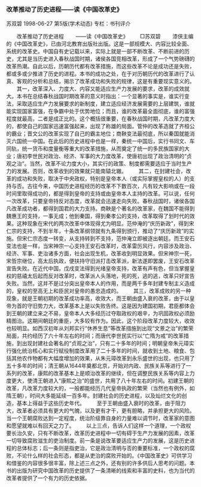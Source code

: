 ### 改革推动了历史进程——读《中国改革史》
苏双碧
1998-06-27
第5版(学术动态)
专栏：书刊评介

　　改革推动了历史进程
　　——读《中国改革史》
　　□苏双碧
　　漆侠主编的《中国改革史》，已由河北教育出版社出版。这是一部规模大、内容比较全面、系统的改革史。中国自有史记载以来，实际上就是一部不断改革、不断前进的历史，尤其是当历史进入春秋战国时期，诸侯各国竞相改革，形成了一个气势磅礴的改革热潮。自此以后，历朝历代都有改革措施，而这些改革不论是成功还是失败，都或多或少推进了历史的进程。本书的成功之处，在于对历朝历代的改革进行了认真、客观的分析和总结，揭示了改革成功和失败的规律，这是有重要现实意义的。
　　其一，改革深入、力度大、内容又能适应生产力发展的要求，改革的成效就大。本书在总结春秋战国时期改革的意义时指出：一个显著的事实是，谁实行变法，采取适应生产力发展要求的新制度，建立适应经济发展需要的上层建筑，谁就能实现国家富强，在争霸中处于优势地位；而且，谁的改革最全面彻底，谁的富强程度就最高，二者是成正比的。这个概括很重要，在春秋战国时期，凡改革力度大的，都使自己的国家迅速富强起来，出现了称雄的局面。管仲的改革造就了齐桓公的霸业；晋文公的改革实现了自己的霸主地位；商鞅变法最彻底，所以秦国就能消灭六国统一中国。在此后的历史进程中也是一样，秦统一中国后，实行书同文、车同轨，统一货币和度量衡等重大的改革措施，从而奠定了统一的多民族国家的大业；唐初李世民对政治、经济、军事的大力度改革，使唐初出现了政治清明的“贞观之治”。当然，改革不论力度大小，其实行的政策、制度都需要适应于当时生产力的发展。否则，改革收到的效果就只能南辕北辙。
　　其二，在封建社会，改革的成功和失败，取决于中央政权，特别是皇帝本人（或实际掌握皇权的人）的支持与否。古往今来，中国历史进程经历的改革不下数百次，凡有较大影响或在一段时间里取得成功的，都是得到皇帝的支持或由皇帝本人主持的改革。可以说，任何一次改革，只要皇帝持反对态度，改革就会迅速走向失败。春秋战国时，诸侯各国凡改革成功者，都得到国君的大力支持。商鞅是个著名的改革家，在魏国不能得到魏惠王的支持，一事无成；他到秦国，得到秦孝公的支持，改革取得了划时代的效果。这种现象在宋代的两次改革中体现得尤为明显。范仲淹的“庆历新政”，得到宋仁宗的支持，不到半年，十条改革纲领就有九条得到颁行，推动了“庆历新政”的实施。但宋仁宗态度一转变，从支持转到不支持，范仲淹立即被逐出朝廷。而王安石变法也是一样，当宋神宗一心支持王安石改革时，改革雷厉风行，内容涉及政治、经济、军事、吏治诸多方面，社会出现生机，改革收到明显效果。但宋神宗一死，宋哲宗继位，高太后执政，便扶持守旧派打击改革派，新法遂即罢废，王安石改革宣告失败。在近代中国，戊戌变法得到光绪皇帝支持，改革有声有色，但当掌握皇权的慈禧太后起而反对改革时，改革派人头落地，死的死，逃的逃，改革只好宣告失败。当然，这并不是过分突出皇帝本人的作用，而是两千多年封建专制主义造成的，皇权的至高无上和臣民对皇帝的愚忠造成的。
　　其三，改革成败的另一种现象，就是王朝初期的改革成功率高，收效大，而王朝由盛入衰的改革，由于以皇帝为首的守旧势力大，改革基本上是以失败告终。这是因为建国初期，君臣都体会到王朝的建立来之不易，皇帝本人大多经历过夺取政权的艰辛，为巩固政权必须励精图治。这期间朝廷的重臣，大多较有作为。因此，这个阶段改革力度较大，收效也较明显。如西汉初年从刘邦实行“休养生息”等改革措施到出现“文景之治”的繁荣局面，共约经历了六十年左右的时间；而唐代李世民实行以“亡隋为戒”的改革措施，到出现封建社会著名的“贞观之治”，只有二十多年的时间；明朝皇帝朱元璋实行强化统治核心和实行赋役制度改革用了二十多年的时间，就收到土地、粮食、包括其他农作物都有大幅度增加的效果，从朱元璋改革到永乐盛世的出现，也只用了五十多年的时间；清王朝从1644年奠都北京，开始对内政、民族关系等进行了一系列的改革，康熙的改革基本上是顺治改革的继续，但在调整民族关系等内容上力度更大，使清王朝进入“康熙之治”的盛世，共用了八十年左右的时间。初建王朝的改革，凡改革力度较大的，一般都能经历几代皇帝执政的繁荣（当然也有例外，如隋王朝），时间大多能延续一百多年。封建社会的历史进程，以及灿烂文化的创造，基本上得益于这些历史年代。
　　至于王朝由盛入衰时的改革，由于阻力大，改革者必须具有更大的气魄，以及更有才干，更有胆略，并承担更大的风险。当一个王朝腐败达到一定程度，统治阶级靠自身的力量难以调节时，改革家的意图和愿望就难以有回天之力了。
　　以上三点，告诉人们这样一个道理，一个政权要长治久安，只有不断改革，改革历史进程中一切有碍于生产力发展的因素，改革一切导致腐败滋生的吏治制度。前一条是说改革要适应生产力的发展，这是历史进程的总体标志；后一条则是指吏治，它是政治清明与否的重要标准，一个政权的腐败，不论什么样的社会形态，都是从吏治的腐败开始的。《中国改革史》可供学习和借鉴的内容很多很丰富，除上述三点之外，还有别的许多供后人思考的问题。本书的出版为研究中国改革的历史提供了一条清晰的线索和丰富的史料，也为当代的改革者提供了一个有力的历史依据。
